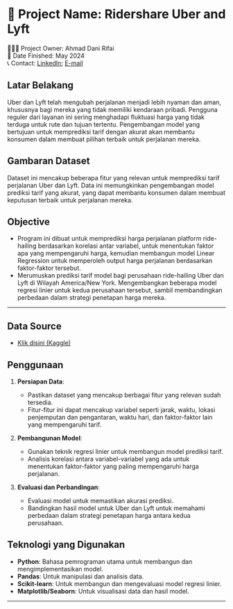 # 🚩 Project Name: Ridershare Uber and Lyft

🙋🏻‍♂️ Project Owner: Ahmad Dani Rifai  
🏁 Date Finished: May 2024  
📞 Contact: [LinkedIn](https://www.linkedin.com/in/ahmad-dhani-0b8b6a22b/); [E-mail](adhani866@gmail.com)

## Latar Belakang

Uber dan Lyft telah mengubah perjalanan menjadi lebih nyaman dan aman, khususnya bagi mereka yang tidak memiliki kendaraan pribadi. Pengguna reguler dari layanan ini sering menghadapi fluktuasi harga yang tidak terduga untuk rute dan tujuan tertentu. Pengembangan model yang bertujuan untuk memprediksi tarif dengan akurat akan membantu konsumen dalam membuat pilihan terbaik untuk perjalanan mereka.

## Gambaran Dataset

Dataset ini mencakup beberapa fitur yang relevan untuk memprediksi tarif perjalanan Uber dan Lyft. Data ini memungkinkan pengembangan model prediksi tarif yang akurat, yang dapat membantu konsumen dalam membuat keputusan terbaik untuk perjalanan mereka.

## Objective

- Program ini dibuat untuk memprediksi harga perjalanan platform ride-hailing berdasarkan korelasi antar variabel, untuk menentukan faktor apa yang mempengaruhi harga, kemudian membangun model Linear Regression untuk memperoleh output harga perjalanan berdasarkan faktor-faktor tersebut.
- Merumuskan prediksi tarif model bagi perusahaan ride-hailing Uber dan Lyft di Wilayah America/New York. Mengembangkan beberapa model regresi linier untuk kedua perusahaan tersebut, sambil membandingkan perbedaan dalam strategi penetapan harga mereka.

---

## **Data Source**

- [Klik disini (Kaggle)](https://www.kaggle.com/datasets/brllrb/uber-and-lyft-dataset-boston-ma)

## Penggunaan

1. **Persiapan Data**:

   - Pastikan dataset yang mencakup berbagai fitur yang relevan sudah tersedia.
   - Fitur-fitur ini dapat mencakup variabel seperti jarak, waktu, lokasi penjemputan dan pengantaran, waktu hari, dan faktor-faktor lain yang mempengaruhi tarif.

2. **Pembangunan Model**:
   - Gunakan teknik regresi linier untuk membangun model prediksi tarif.
   - Analisis korelasi antara variabel-variabel yang ada untuk menentukan faktor-faktor yang paling mempengaruhi harga perjalanan.
3. **Evaluasi dan Perbandingan**:
   - Evaluasi model untuk memastikan akurasi prediksi.
   - Bandingkan hasil model untuk Uber dan Lyft untuk memahami perbedaan dalam strategi penetapan harga antara kedua perusahaan.

## Teknologi yang Digunakan

- **Python**: Bahasa pemrograman utama untuk membangun dan mengimplementasikan model.
- **Pandas**: Untuk manipulasi dan analisis data.
- **Scikit-learn**: Untuk membangun dan mengevaluasi model regresi linier.
- **Matplotlib/Seaborn**: Untuk visualisasi data dan hasil model.

---
